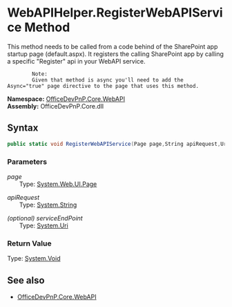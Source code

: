 # WebAPIHelper.RegisterWebAPIService Method  
This method needs to be called from a code behind of the SharePoint app startup page (default.aspx). It registers the calling
            SharePoint app by calling a specific "Register" api in your WebAPI service.
            
            Note:
            Given that method is async you'll need to add the  Async="true" page directive to the page that uses this method.  

**Namespace:** [OfficeDevPnP.Core.WebAPI](OfficeDevPnP.Core.WebAPI.md)  
**Assembly:** OfficeDevPnP.Core.dll  
## Syntax
```C#
public static void RegisterWebAPIService(Page page,String apiRequest,Uri serviceEndPoint)
```
### Parameters
*page*  
&emsp;&emsp;Type: [System.Web.UI.Page](System.Web.UI.Page.md) 
&emsp;&emsp;  
  
*apiRequest*  
&emsp;&emsp;Type: [System.String](System.String.md) 
&emsp;&emsp;  
  
*(optional) serviceEndPoint*  
&emsp;&emsp;Type: [System.Uri](System.Uri.md) 
&emsp;&emsp;  
  
### Return Value
Type: [System.Void](System.Void.md 
)
## See also
- [OfficeDevPnP.Core.WebAPI](OfficeDevPnP.Core.WebAPI.md)
